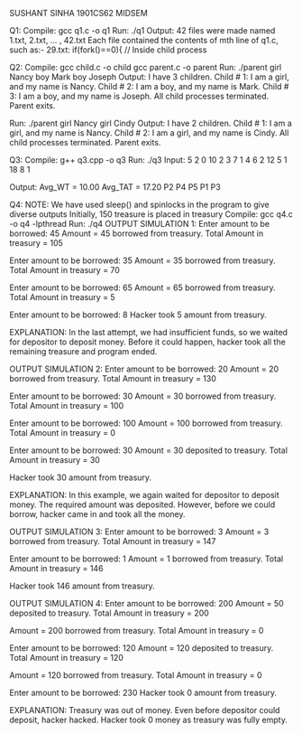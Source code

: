SUSHANT SINHA
1901CS62
MIDSEM

Q1:
Compile: gcc q1.c -o q1
Run: ./q1
Output: 42 files were made named 1.txt, 2.txt, ... , 42.txt
Each file contained the contents of mth line of q1.c, such as:-
29.txt:        if(fork()==0){  // Inside child process

Q2:
Compile: gcc child.c -o child
gcc parent.c -o parent
Run: ./parent girl Nancy boy Mark boy Joseph
Output:
I have 3 children.
Child # 1: I am a girl, and my name is Nancy.
Child # 2: I am a boy, and my name is Mark.
Child # 3: I am a boy, and my name is Joseph.
All child processes terminated. Parent exits.

Run: ./parent girl Nancy girl Cindy
Output:
I have 2 children.
Child # 1: I am a girl, and my name is Nancy.
Child # 2: I am a girl, and my name is Cindy.
All child processes terminated. Parent exits.

Q3:
Compile: g++ q3.cpp -o q3
Run: ./q3
Input: 
5 2
0 10 2
3 7 1
4 6 2
12 5 1
18 8 1

Output:
Avg_WT = 10.00 Avg_TAT = 17.20
P2 P4 P5 P1 P3

Q4:
NOTE: We have used sleep() and spinlocks in the program to give diverse outputs
Initially, 150 treasure is placed in treasury
Compile: gcc q4.c -o q4 -lpthread
Run: ./q4
OUTPUT SIMULATION 1:
Enter amount to be borrowed: 45
Amount = 45 borrowed from treasury.
Total Amount in treasury = 105

Enter amount to be borrowed: 35
Amount = 35 borrowed from treasury.
Total Amount in treasury = 70

Enter amount to be borrowed: 65
Amount = 65 borrowed from treasury.
Total Amount in treasury = 5

Enter amount to be borrowed: 8
Hacker took 5 amount from treasury.

EXPLANATION: In the last attempt, we had insufficient funds, so we waited for depositor to deposit money.
Before it could happen, hacker took all the remaining treasure and program ended.

OUTPUT SIMULATION 2:
Enter amount to be borrowed: 20
Amount = 20 borrowed from treasury.
Total Amount in treasury = 130

Enter amount to be borrowed: 30
Amount = 30 borrowed from treasury.
Total Amount in treasury = 100

Enter amount to be borrowed: 100
Amount = 100 borrowed from treasury.
Total Amount in treasury = 0

Enter amount to be borrowed: 30
Amount = 30 deposited to treasury.
Total Amount in treasury = 30

Hacker took 30 amount from treasury.

EXPLANATION: In this example, we again waited for depositor to deposit money.
The required amount was deposited. However, before we could borrow, hacker came in and took all the money.

OUTPUT SIMULATION 3:
Enter amount to be borrowed: 3
Amount = 3 borrowed from treasury.
Total Amount in treasury = 147

Enter amount to be borrowed: 1
Amount = 1 borrowed from treasury.
Total Amount in treasury = 146

Hacker took 146 amount from treasury.

OUTPUT SIMULATION 4:
Enter amount to be borrowed: 200
Amount = 50 deposited to treasury.
Total Amount in treasury = 200

Amount = 200 borrowed from treasury.
Total Amount in treasury = 0

Enter amount to be borrowed: 120
Amount = 120 deposited to treasury.
Total Amount in treasury = 120

Amount = 120 borrowed from treasury.
Total Amount in treasury = 0

Enter amount to be borrowed: 230
Hacker took 0 amount from treasury.

EXPLANATION: Treasury was out of money. Even before depositor could deposit, hacker hacked.
Hacker took 0 money as treasury was fully empty.